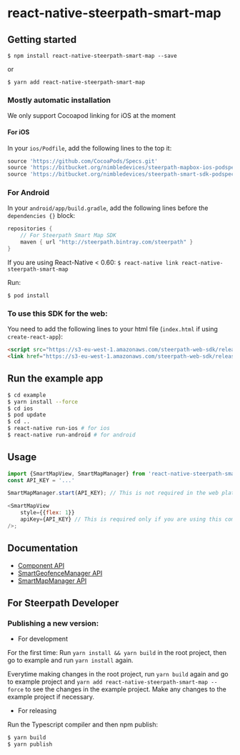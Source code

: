 # react-native-steerpath-smart-map

## Getting started

`$ npm install react-native-steerpath-smart-map --save`

or 

`$ yarn add react-native-steerpath-smart-map`

### Mostly automatic installation

We only support Cocoapod linking for iOS at the moment

#### For iOS

In your `ios/Podfile`, add the following lines to the top it:

```ruby
source 'https://github.com/CocoaPods/Specs.git'
source 'https://bitbucket.org/nimbledevices/steerpath-mapbox-ios-podspec.git'
source 'https://bitbucket.org/nimbledevices/steerpath-smart-sdk-podspec.git'
```

### For Android

In your `android/app/build.gradle`, add the following lines before the
`dependencies {}` block:

```gradle
repositories {
    // For Steerpath Smart Map SDK
    maven { url "http://steerpath.bintray.com/steerpath" }
}
```

If you are using React-Native < 0.60:
`$ react-native link react-native-steerpath-smart-map`

Run:

`$ pod install`

### To use this SDK for the web:

You need to add the following lines to your html file (`index.html` if using
`create-react-app`):

```html
<script src="https://s3-eu-west-1.amazonaws.com/steerpath-web-sdk/releases/smart/1.0.14/steerpath-smart-1.0.14.min.js"></script>
<link href="https://s3-eu-west-1.amazonaws.com/steerpath-web-sdk/releases/smart/1.0.14/steerpath-smart-1.0.14.css" rel="stylesheet">
```

## Run the example app

```bash
$ cd example
$ yarn install --force
$ cd ios
$ pod update
$ cd ..
$ react-native run-ios # for ios
$ react-native run-android # for android
```

## Usage
```javascript
import {SmartMapView, SmartMapManager} from 'react-native-steerpath-smart-map';
const API_KEY = '...'

SmartMapManager.start(API_KEY); // This is not required in the web platform

<SmartMapView
    style={{flex: 1}}
    apiKey={API_KEY} // This is required only if you are using this component in the web
/>;
```

## Documentation

* [<SmartMapView /> Component API](docs/SmartMapView.md)
* [SmartGeofenceManager API](docs/SmartGeofenceManager.md)
* [SmartMapManager API](docs/SmartMapManager.md)

## For Steerpath Developer

### Publishing a new version:

* For development

For the first time: Run `yarn install && yarn build` in the root project, then go to example and run
`yarn install` again.

Everytime making changes in the root project, run `yarn build` again and go to
example project and `yarn add react-native-steerpath-smart-map --force` to see
the changes in the example project. Make any changes to the example project if necessary.

* For releasing 

Run the Typescript compiler and then npm publish:

```bash
$ yarn build
$ yarn publish
```


